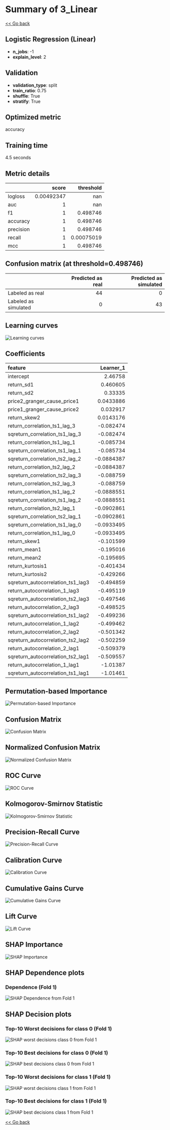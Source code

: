 # Summary of 3_Linear

[<< Go back](../README.md)


## Logistic Regression (Linear)
- **n_jobs**: -1
- **explain_level**: 2

## Validation
 - **validation_type**: split
 - **train_ratio**: 0.75
 - **shuffle**: True
 - **stratify**: True

## Optimized metric
accuracy

## Training time

4.5 seconds

## Metric details
|           |      score |    threshold |
|:----------|-----------:|-------------:|
| logloss   | 0.00492347 | nan          |
| auc       | 1          | nan          |
| f1        | 1          |   0.498746   |
| accuracy  | 1          |   0.498746   |
| precision | 1          |   0.498746   |
| recall    | 1          |   0.00075019 |
| mcc       | 1          |   0.498746   |


## Confusion matrix (at threshold=0.498746)
|                      |   Predicted as real |   Predicted as simulated |
|:---------------------|--------------------:|-------------------------:|
| Labeled as real      |                  44 |                        0 |
| Labeled as simulated |                   0 |                       43 |

## Learning curves
![Learning curves](learning_curves.png)

## Coefficients
| feature                           |   Learner_1 |
|:----------------------------------|------------:|
| intercept                         |   2.46758   |
| return_sd1                        |   0.460605  |
| return_sd2                        |   0.33335   |
| price2_granger_cause_price1       |   0.0433886 |
| price1_granger_cause_price2       |   0.032917  |
| return_skew2                      |   0.0143176 |
| return_correlation_ts1_lag_3      |  -0.082474  |
| sqreturn_correlation_ts1_lag_3    |  -0.082474  |
| return_correlation_ts1_lag_1      |  -0.085734  |
| sqreturn_correlation_ts1_lag_1    |  -0.085734  |
| sqreturn_correlation_ts2_lag_2    |  -0.0884387 |
| return_correlation_ts2_lag_2      |  -0.0884387 |
| sqreturn_correlation_ts2_lag_3    |  -0.088759  |
| return_correlation_ts2_lag_3      |  -0.088759  |
| return_correlation_ts1_lag_2      |  -0.0888551 |
| sqreturn_correlation_ts1_lag_2    |  -0.0888551 |
| return_correlation_ts2_lag_1      |  -0.0902861 |
| sqreturn_correlation_ts2_lag_1    |  -0.0902861 |
| sqreturn_correlation_ts1_lag_0    |  -0.0933495 |
| return_correlation_ts1_lag_0      |  -0.0933495 |
| return_skew1                      |  -0.101599  |
| return_mean1                      |  -0.195016  |
| return_mean2                      |  -0.195695  |
| return_kurtosis1                  |  -0.401434  |
| return_kurtosis2                  |  -0.429266  |
| sqreturn_autocorrelation_ts1_lag3 |  -0.494859  |
| return_autocorrelation_1_lag3     |  -0.495119  |
| sqreturn_autocorrelation_ts2_lag3 |  -0.497546  |
| return_autocorrelation_2_lag3     |  -0.498525  |
| sqreturn_autocorrelation_ts1_lag2 |  -0.499236  |
| return_autocorrelation_1_lag2     |  -0.499462  |
| return_autocorrelation_2_lag2     |  -0.501342  |
| sqreturn_autocorrelation_ts2_lag2 |  -0.502259  |
| return_autocorrelation_2_lag1     |  -0.509379  |
| sqreturn_autocorrelation_ts2_lag1 |  -0.509557  |
| return_autocorrelation_1_lag1     |  -1.01387   |
| sqreturn_autocorrelation_ts1_lag1 |  -1.01461   |


## Permutation-based Importance
![Permutation-based Importance](permutation_importance.png)
## Confusion Matrix

![Confusion Matrix](confusion_matrix.png)


## Normalized Confusion Matrix

![Normalized Confusion Matrix](confusion_matrix_normalized.png)


## ROC Curve

![ROC Curve](roc_curve.png)


## Kolmogorov-Smirnov Statistic

![Kolmogorov-Smirnov Statistic](ks_statistic.png)


## Precision-Recall Curve

![Precision-Recall Curve](precision_recall_curve.png)


## Calibration Curve

![Calibration Curve](calibration_curve_curve.png)


## Cumulative Gains Curve

![Cumulative Gains Curve](cumulative_gains_curve.png)


## Lift Curve

![Lift Curve](lift_curve.png)



## SHAP Importance
![SHAP Importance](shap_importance.png)

## SHAP Dependence plots

### Dependence (Fold 1)
![SHAP Dependence from Fold 1](learner_fold_0_shap_dependence.png)

## SHAP Decision plots

### Top-10 Worst decisions for class 0 (Fold 1)
![SHAP worst decisions class 0 from Fold 1](learner_fold_0_shap_class_0_worst_decisions.png)
### Top-10 Best decisions for class 0 (Fold 1)
![SHAP best decisions class 0 from Fold 1](learner_fold_0_shap_class_0_best_decisions.png)
### Top-10 Worst decisions for class 1 (Fold 1)
![SHAP worst decisions class 1 from Fold 1](learner_fold_0_shap_class_1_worst_decisions.png)
### Top-10 Best decisions for class 1 (Fold 1)
![SHAP best decisions class 1 from Fold 1](learner_fold_0_shap_class_1_best_decisions.png)

[<< Go back](../README.md)

